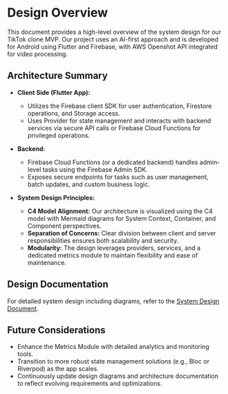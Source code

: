 # Design Overview

This document provides a high-level overview of the system design for our TikTok clone MVP. Our project uses an AI-first approach and is developed for Android using Flutter and Firebase, with AWS Openshot API integrated for video processing.

## Architecture Summary

- **Client Side (Flutter App):**
  - Utilizes the Firebase client SDK for user authentication, Firestore operations, and Storage access.
  - Uses Provider for state management and interacts with backend services via secure API calls or Firebase Cloud Functions for privileged operations.

- **Backend:**
  - Firebase Cloud Functions (or a dedicated backend) handles admin-level tasks using the Firebase Admin SDK.
  - Exposes secure endpoints for tasks such as user management, batch updates, and custom business logic.

- **System Design Principles:**
  - **C4 Model Alignment:** Our architecture is visualized using the C4 model with Mermaid diagrams for System Context, Container, and Component perspectives.
  - **Separation of Concerns:** Clear division between client and server responsibilities ensures both scalability and security.
  - **Modularity:** The design leverages providers, services, and a dedicated metrics module to maintain flexibility and ease of maintenance.

## Design Documentation

For detailed system design including diagrams, refer to the [System Design Document](SYSTEM_DESIGN.md).

## Future Considerations

- Enhance the Metrics Module with detailed analytics and monitoring tools.
- Transition to more robust state management solutions (e.g., Bloc or Riverpod) as the app scales.
- Continuously update design diagrams and architecture documentation to reflect evolving requirements and optimizations.